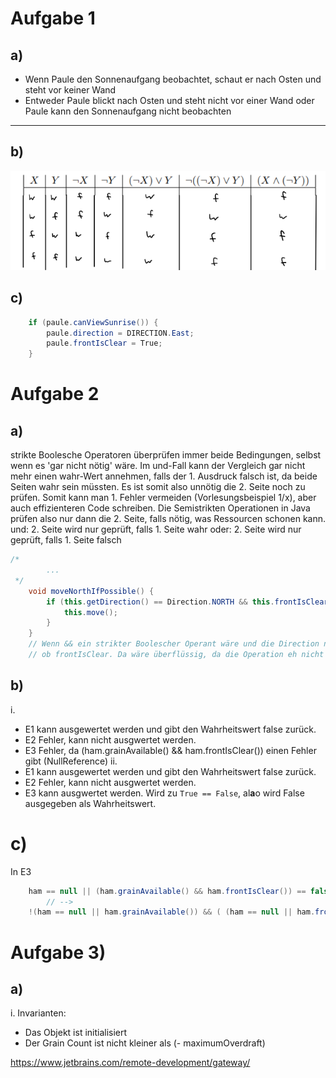 # Aufgabe 1
## a)
- Wenn Paule den Sonnenaufgang beobachtet, schaut er nach Osten und steht vor keiner Wand
- Entweder Paule blickt nach Osten und steht nicht vor einer Wand oder Paule kann den Sonnenaufgang nicht beobachten
---

## b)
![img.png](img.png)

## c)
```java 
    if (paule.canViewSunrise()) {
        paule.direction = DIRECTION.East;
        paule.frontIsClear = True;
    }
```

# Aufgabe 2
## a)
strikte Boolesche Operatoren überprüfen immer beide Bedingungen, selbst wenn es 'gar nicht nötig' wäre.
Im und-Fall kann der Vergleich gar nicht mehr einen wahr-Wert annehmen, falls der 1. Ausdruck falsch ist, da beide Seiten wahr sein müssten. 
Es ist somit also unnötig die 2. Seite noch zu prüfen. 
Somit kann man 1. Fehler vermeiden (Vorlesungsbeispiel 1/x), aber auch effizienteren Code schreiben.
Die Semistrikten Operationen in Java prüfen also nur dann die 2. Seite, falls nötig, was Ressourcen schonen kann.
und: 2. Seite wird nur geprüft, falls 1. Seite wahr
oder: 2. Seite wird nur geprüft, falls 1. Seite falsch
```java
/*
        ...
 */
    void moveNorthIfPossible() {
        if (this.getDirection() == Direction.NORTH && this.frontIsClear() ) {
            this.move();
        }
    }
    // Wenn && ein strikter Boolescher Operant wäre und die Direction nicht North wäre, dann würde trotzdem geprüft werden,
    // ob frontIsClear. Da wäre überflüssig, da die Operation eh nicht ausgeführt werden könnte. Somit brauchen wie einen semistrikten Operant.
```
## b)
i. 
- E1 kann ausgewertet werden und gibt den Wahrheitswert false zurück.
- E2 Fehler, kann nicht ausgwertet werden.
- E3 Fehler, da (ham.grainAvailable() && ham.frontIsClear()) einen Fehler gibt (NullReference)
ii. 
- E1 kann ausgewertet werden und gibt den Wahrheitswert false zurück.
- E2 Fehler, kann nicht ausgwertet werden.
- E3 kann ausgwertet werden. Wird zu ``True == False``, al**a**o wird False ausgegeben als Wahrheitswert.

# c)
In E3 
```java
    ham == null || (ham.grainAvailable() && ham.frontIsClear()) == false
        // -->
    !(ham == null || ham.grainAvailable()) && ( (ham == null || ham.frontIsClear()) 
```

# Aufgabe 3)

## a)

i. Invarianten:
- Das Objekt ist initialisiert
- Der Grain Count ist nicht kleiner als (- maximumOverdraft)







https://www.jetbrains.com/remote-development/gateway/